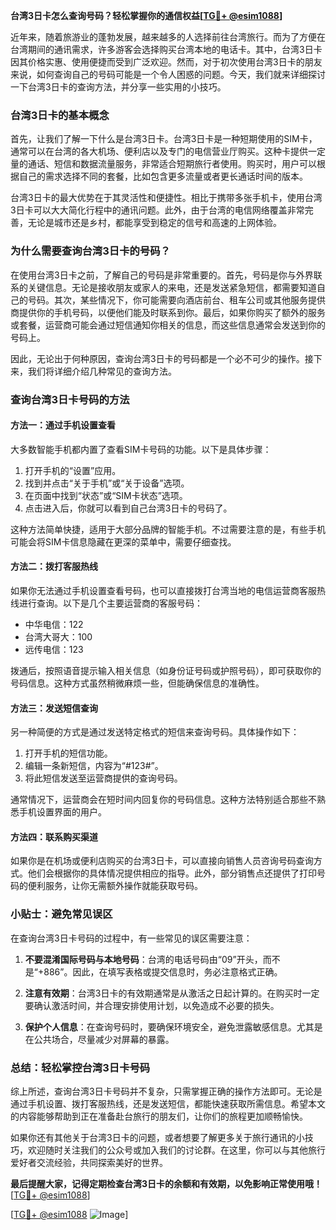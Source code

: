 **台湾3日卡怎么查询号码？轻松掌握你的通信权益[[TG💪+ @esim1088](https://t.me/s/esim1088)]**

近年来，随着旅游业的蓬勃发展，越来越多的人选择前往台湾旅行。而为了方便在台湾期间的通讯需求，许多游客会选择购买台湾本地的电话卡。其中，台湾3日卡因其价格实惠、使用便捷而受到广泛欢迎。然而，对于初次使用台湾3日卡的朋友来说，如何查询自己的号码可能是一个令人困惑的问题。今天，我们就来详细探讨一下台湾3日卡的查询方法，并分享一些实用的小技巧。

### **台湾3日卡的基本概念**

首先，让我们了解一下什么是台湾3日卡。台湾3日卡是一种短期使用的SIM卡，通常可以在台湾的各大机场、便利店以及专门的电信营业厅购买。这种卡提供一定量的通话、短信和数据流量服务，非常适合短期旅行者使用。购买时，用户可以根据自己的需求选择不同的套餐，比如包含更多流量或者更长通话时间的版本。

台湾3日卡的最大优势在于其灵活性和便捷性。相比于携带多张手机卡，使用台湾3日卡可以大大简化行程中的通讯问题。此外，由于台湾的电信网络覆盖非常完善，无论是城市还是乡村，都能享受到稳定的信号和高速的上网体验。

### **为什么需要查询台湾3日卡的号码？**

在使用台湾3日卡之前，了解自己的号码是非常重要的。首先，号码是你与外界联系的关键信息。无论是接收朋友或家人的来电，还是发送紧急短信，都需要知道自己的号码。其次，某些情况下，你可能需要向酒店前台、租车公司或其他服务提供商提供你的手机号码，以便他们能及时联系到你。最后，如果你购买了额外的服务或套餐，运营商可能会通过短信通知你相关的信息，而这些信息通常会发送到你的号码上。

因此，无论出于何种原因，查询台湾3日卡的号码都是一个必不可少的操作。接下来，我们将详细介绍几种常见的查询方法。

### **查询台湾3日卡号码的方法**

#### **方法一：通过手机设置查看**

大多数智能手机都内置了查看SIM卡号码的功能。以下是具体步骤：

1. 打开手机的“设置”应用。
2. 找到并点击“关于手机”或“关于设备”选项。
3. 在页面中找到“状态”或“SIM卡状态”选项。
4. 点击进入后，你就可以看到自己台湾3日卡的号码了。

这种方法简单快捷，适用于大部分品牌的智能手机。不过需要注意的是，有些手机可能会将SIM卡信息隐藏在更深的菜单中，需要仔细查找。

#### **方法二：拨打客服热线**

如果你无法通过手机设置查看号码，也可以直接拨打台湾当地的电信运营商客服热线进行查询。以下是几个主要运营商的客服号码：

- 中华电信：122
- 台湾大哥大：100
- 远传电信：123

拨通后，按照语音提示输入相关信息（如身份证号码或护照号码），即可获取你的号码信息。这种方式虽然稍微麻烦一些，但能确保信息的准确性。

#### **方法三：发送短信查询**

另一种简便的方式是通过发送特定格式的短信来查询号码。具体操作如下：

1. 打开手机的短信功能。
2. 编辑一条新短信，内容为“#123#”。
3. 将此短信发送至运营商提供的查询号码。

通常情况下，运营商会在短时间内回复你的号码信息。这种方法特别适合那些不熟悉手机设置界面的用户。

#### **方法四：联系购买渠道**

如果你是在机场或便利店购买的台湾3日卡，可以直接向销售人员咨询号码查询方式。他们会根据你的具体情况提供相应的指导。此外，部分销售点还提供了打印号码的便利服务，让你无需额外操作就能获取号码。

### **小贴士：避免常见误区**

在查询台湾3日卡号码的过程中，有一些常见的误区需要注意：

1. **不要混淆国际号码与本地号码**：台湾的电话号码由“09”开头，而不是“+886”。因此，在填写表格或提交信息时，务必注意格式正确。
   
2. **注意有效期**：台湾3日卡的有效期通常是从激活之日起计算的。在购买时一定要确认激活时间，并合理安排使用计划，以免造成不必要的损失。

3. **保护个人信息**：在查询号码时，要确保环境安全，避免泄露敏感信息。尤其是在公共场合，尽量减少对屏幕的暴露。

### **总结：轻松掌控台湾3日卡号码**

综上所述，查询台湾3日卡号码并不复杂，只需掌握正确的操作方法即可。无论是通过手机设置、拨打客服热线，还是发送短信，都能快速获取所需信息。希望本文的内容能够帮助到正在准备赴台旅行的朋友们，让你们的旅程更加顺畅愉快。

如果你还有其他关于台湾3日卡的问题，或者想要了解更多关于旅行通讯的小技巧，欢迎随时关注我们的公众号或加入我们的讨论群。在这里，你可以与其他旅行爱好者交流经验，共同探索美好的世界。

**最后提醒大家，记得定期检查台湾3日卡的余额和有效期，以免影响正常使用哦！** [[TG💪+ @esim1088](https://t.me/s/esim1088)] 

[[TG💪+ @esim1088](https://t.me/s/esim1088) ![Image](https://i.postimg.cc/4NQfJmqS/Snipaste-2025-05-13-00-14-12.png)]
